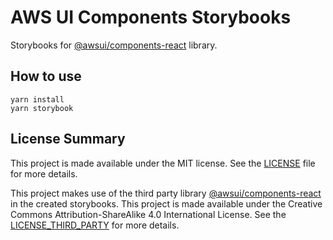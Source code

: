 # AWS UI Components Storybooks

Storybooks for [@awsui/components-react](https://www.npmjs.com/package/@awsui/components-react) library.

## How to use

```
yarn install
yarn storybook
```

## License Summary

This project is made available under the MIT license. See the [LICENSE](./LICENSE) file for more details.

This project makes use of the third party library [@awsui/components-react](https://www.npmjs.com/package/@awsui/components-react) in the created storybooks. This project is made available under the Creative Commons Attribution-ShareAlike 4.0 International License. See the [LICENSE_THIRD_PARTY](./LICENSE-THIRD-PARTY) for more details.

